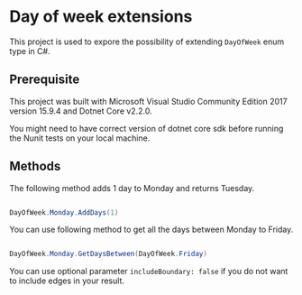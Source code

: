 # Day of week extensions
This project is used to expore the possibility of extending `DayOfWeek` enum type in C#.

## Prerequisite
This project was built with Microsoft Visual Studio Community Edition 2017 version 15.9.4 and Dotnet Core v2.2.0.

You might need to have correct version of dotnet core sdk before running the Nunit tests on your local machine.

## Methods
The following method adds 1 day to Monday and returns Tuesday.

```csharp

DayOfWeek.Monday.AddDays(1)

```

You can use following method to get all the days between Monday to Friday.

```csharp

DayOfWeek.Monday.GetDaysBetween(DayOfWeek.Friday)

```

You can use optional parameter `includeBoundary: false` if you do not want to include edges in your result.
